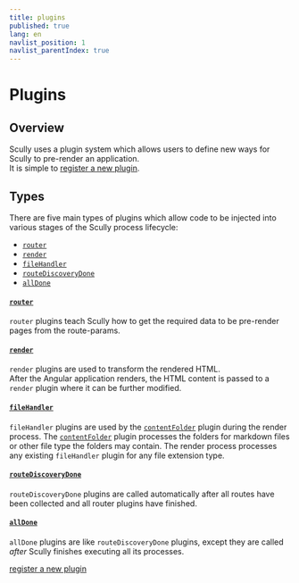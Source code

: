 ```yaml
---
title: plugins
published: true
lang: en
navlist_position: 1
navlist_parentIndex: true
---
```


# Plugins <!-- omit in toc -->

## Overview <!-- omit in toc -->

Scully uses a plugin system which allows users to define new ways for Scully to pre-render an application.  
It is simple to [register a new plugin](/docs/learn/plugins/register-a-new-plugin).

## Types <!-- omit in toc -->

There are five main types of plugins which allow code to be injected into various stages of the Scully process lifecycle:

<div class="docs-toc no-spacing"></div>

- [`router`](#router)
- [`render`](#render)
- [`fileHandler`](#filehandler)
- [`routeDiscoveryDone`](#routediscoverydone)
- [`allDone`](#alldone)

#### [`router`](/docs/learn/plugins/types/router)

`router` plugins teach Scully how to get the required data to be pre-render pages from the route-params.

#### [`render`](/docs/learn/plugins/types/render)

`render` plugins are used to transform the rendered HTML.  
After the Angular application renders, the HTML content is passed to a `render` plugin where it can be further modified.

#### [`fileHandler`](/docs/learn/plugins/types/file-handler)

`fileHandler` plugins are used by the [`contentFolder`](/docs/learn/plugins/built-in-plugins/contentFolder) plugin during the render process. The [`contentFolder`](/docs/learn/plugins/built-in-plugins/contentFolder) plugin processes the folders for markdown files or other file type the folders may contain. The render process processes any existing `fileHandler` plugin for any file extension type.

#### [`routeDiscoveryDone`](/docs/learn/plugins/types/routeDiscoveryDone)

`routeDiscoveryDone` plugins are called automatically after all routes have been collected and all router plugins have finished.

#### [`allDone`](/docs/learn/plugins/types/allDone)

`allDone` plugins are like `routeDiscoveryDone` plugins, except they are called _after_ Scully finishes executing all its processes.

<div class="docs-prev_next">
  <a class="next" href="/docs/learn/plugins/register-a-new-plugin">register a new plugin</a>
</div>
